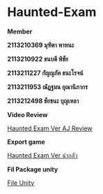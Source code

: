 # Haunted-Exam

**Member**

**2113210369 มุฑิตา พาหนะ**

**2113210922 ธนบดี พิชัย**

**2113211227 กัญญภัค ธนะโรจน์**

**2113211953 ณัฏฐมน อุณานิภากร**

**2113212498 ชัยชนะ บุญเหลา**

**Video Review**

[Haunted Exam Ver AJ Review](https://drive.google.com/file/d/1jvKKUmKKSHjFbHGa_WXcrY7jJwI0mial/view?usp=sharing)

**Export game**

[Haunted Exam Ver น่ากลัว](https://drive.google.com/file/d/1TPB8QkZp-7OISbM37RL0i6BSqJndtTIJ/view?usp=sharing)

**Fil Package unity**

[File Unity](https://drive.google.com/file/d/1I5rQQkazhcjKRnfJtcY5tptrT7-kSIOX/view?usp=sharing)
